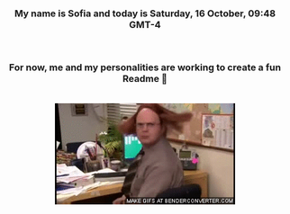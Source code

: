 


<div align="center">
<h3 >My name is Sofia and today is Saturday, 16 October, 09:48 GMT-4</h3><br>
<h3 >For now, me and my personalities are working to create a fun Readme 👋
</h3><br>
<img src='img/dwight.gif' alt='working...'/>
</div>
